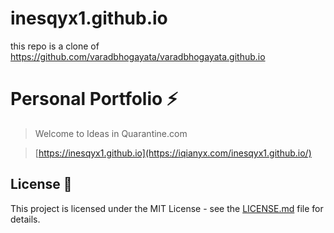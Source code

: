 # inesqyx1.github.io

this repo is a clone of https://github.com/varadbhogayata/varadbhogayata.github.io 
# Personal Portfolio ⚡️ 
> Welcome to Ideas in Quarantine.com

> [https://inesqyx1.github.io](https://iqianyx.com/inesqyx1.github.io/)



## License 📄
This project is licensed under the MIT License - see the [LICENSE.md](./LICENSE) file for details.
